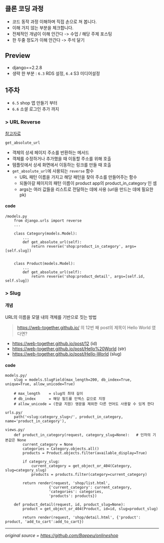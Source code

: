 ## 클론 코딩 과정

- 코드 동작 과정 이해하며 직접 손으로 쳐 봅니다.
- 이해 가지 않는 부분을 체크합니다.
- 전체적인 개념이 이해 안간다 -> 수업 / 해당 주제 포스팅
- 한 두줄 정도가 이해 안간다 -> 주석 달기


## Preview

 - django==2.2.8
 - 생략 한 부분 : `6.3` RDS 설정, `6.4` S3 미디어설정

## 1주차

 - `6.5` shop 앱 만들기 부터
 - `6.6` 소셜 로그인 추가 까지

### > URL Reverse

[참고자료](https://wayhome25.github.io/django/2017/05/05/django-url-reverse/)

`get_absolute_url`

- 객체의 상세 페이지 주소를 반환하는 메서드
- 객체를 수정하거나 추가했을 때 이동할 주소를 위해 호출
- 템플릿에서 상세 화면에서 이동하는 링크를 만들 때 호출
- `get_absolute_url`에 사용되는 `reverse` 함수
    - URL 패턴 이름을 가지고 해당 패턴을 찾아 주소를 만들어주는 함수
    - 되돌아갈 페이지의 패턴 이름이 product app의 product_in_category 인 셈
    - args는 여러 값들을 리스트로 전달하는 데에 사용 (url을 만드는 데에 필요한 pk)

#### code 

```
/models.py
    from django.urls import reverse
    ...
    
    class Category(models.Model):
        ...
        def get_absolute_url(self):
            return reverse('shop:product_in_category', args=[self.slug])


    class Product(models.Model):
        ...
        def get_absolute_url(self):
            return reverse('shop:product_detail', args=[self.id, self.slug])
```

### > Slug

#### 개념 

URL의 이름을 모델 내의 객체를 기반으로 짓는 방법

> https://web-together.github.io/ 의 12번 째 post의 제목이 Hello World 였다면?

 - https://web-together.github.io/post/12 (id)
 - https://web-together.github.io/post/Hello%20World (str)
 - https://web-together.github.io/post/Hello-World   (slug)

#### code 

```
models.py/
    slug = models.SlugField(max_length=200, db_index=True, unique=True, allow_unicode=True)
    
    # max_length    = slug의 최대 길이
    # db_index      = 해당 필드를 인덱스 값으로 지정
    # allow_unicode = (한글 지원) 영문을 제외한 다른 언어도 사용할 수 있게 한다

```

```
urls.py/
    path('<slug:category_slug>/', product_in_category, name='product_in_category'),
```

```
views.py/
    def product_in_category(request, category_slug=None):   # 인자의 기본값은 None
        current_category = None
        categories = Category.objects.all()
        products = Product.objects.filter(available_display=True)

        if category_slug:
            current_category = get_object_or_404(Category, slug=category_slug)  
            products = products.filter(category=current_category)

        return render(request, 'shop/list.html',
                    {'current_category': current_category, 
                    'categories': categories, 
                    'products': products})

    def product_detail(request, id, product_slug=None):
        product = get_object_or_404(Product, id=id, slug=product_slug)

        return render(request, 'shop/detail.html', {'product': product, 'add_to_cart':add_to_cart})
```
---

*original source = https://github.com/Baepeu/onlineshop*
